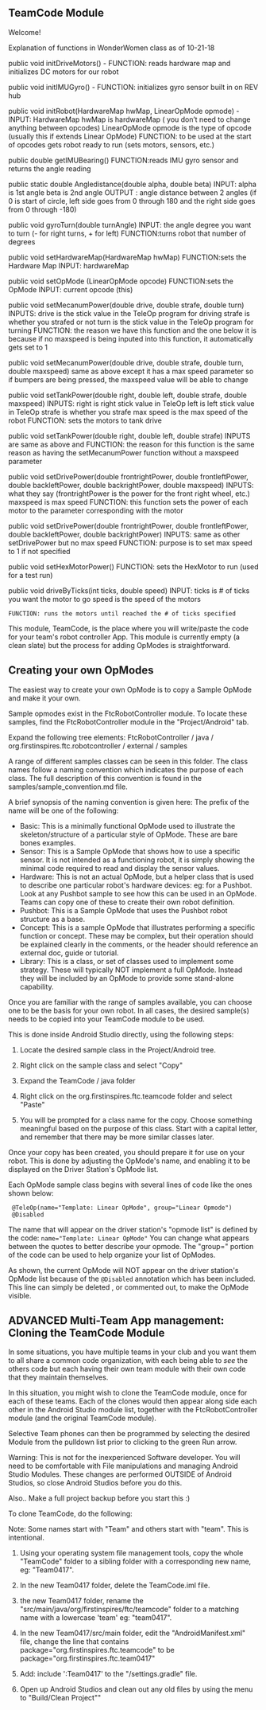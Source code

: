 ## TeamCode Module

Welcome!

Explanation of functions in WonderWomen class as of 10-21-18

public void initDriveMotors() - 
	FUNCTION: reads hardware map and initializes DC motors for our robot 


public void initIMUGyro() -
	FUNCTION: initializes gyro sensor built in on REV hub


public void initRobot(HardwareMap hwMap, LinearOpMode opmode) -
	INPUT: HardwareMap hwMap is hardwareMap ( you don’t need to change anything between opcodes)
		LinearOpMode opmode is the type of opcode (usually this if extends Linear OpMode)
	FUNCTION: to be used at the start of opcodes
		  gets robot ready to run (sets motors, sensors, etc.)


public double getIMUBearing()
	FUNCTION:reads IMU gyro sensor and returns the angle reading


public static double Angledistance(double alpha, double beta)
    INPUT: alpha is 1st angle
           beta is 2nd angle
    OUTPUT : angle distance between 2 angles (if 0 is start of circle, left side goes from 0 through 180 and the right side goes from 0 through -180)


public void gyroTurn(double turnAngle) 
	INPUT: the angle degree you want to turn (- for right turns, + for left)
	FUNCTION:turns robot that number of degrees


 public void setHardwareMap(HardwareMap hwMap) 
	FUNCTION:sets the Hardware Map
	INPUT: hardwareMap


public void setOpMode (LinearOpMode opcode) 
	FUNCTION:sets the OpMode
	INPUT: current opcode (this)


public void setMecanumPower(double drive, double strafe, double turn)
	INPUTS: drive is the stick value in the TeleOp program for driving
		strafe is whether you strafed or not
		turn is the stick value in the TeleOp program for turning
	FUNCTION: the reason we have this function and the one below it is because if no maxspeed is being inputed into this function, it automatically gets set to 1


public void setMecanumPower(double drive, double strafe, double turn, double maxspeed)
	same as above except it has a max speed parameter so
	if bumpers are being pressed, the maxspeed value will be able to change


public void setTankPower(double right, double left, double strafe, double maxspeed)
	INPUTS: right is right stick value in TeleOp
		left is left stick value in TeleOp
		strafe is whether you strafe
		max speed is the max speed of the robot
	FUNCTION: sets the motors to tank drive 


 public void setTankPower(double right, double left, double strafe)
	INPUTS are same as above and 
	FUNCTION: the reason for this function is the same reason as having the setMecanumPower function without a maxspeed parameter


public void setDrivePower(double frontrightPower, double frontleftPower, double 			backleftPower, double backrightPower, double maxspeed)
	INPUTS: what they say (frontrightPower is the power for the front right wheel, etc.)
		maxspeed is max speed
	FUNCTION: this function sets the power of each motor to the parameter corresponding with the motor


public void setDrivePower(double frontrightPower, double frontleftPower, double 			backleftPower, double backrightPower)
	INPUTS: same as other setDrivePower but no max speed
	FUNCTION: purpose is to set max speed to 1 if not specified


public void setHexMotorPower()
	FUNCTION: sets the HexMotor to run (used for a test run)


public void driveByTicks(int ticks, double speed)
	INPUT: ticks is # of ticks you want the motor to go
		speed is the speed of the motors
	
	FUNCTION: runs the motors until reached the # of ticks specified
		




This module, TeamCode, is the place where you will write/paste the code for your team's
robot controller App. This module is currently empty (a clean slate) but the
process for adding OpModes is straightforward.

## Creating your own OpModes

The easiest way to create your own OpMode is to copy a Sample OpMode and make it your own.

Sample opmodes exist in the FtcRobotController module.
To locate these samples, find the FtcRobotController module in the "Project/Android" tab.

Expand the following tree elements:
 FtcRobotController / java / org.firstinspires.ftc.robotcontroller / external / samples

A range of different samples classes can be seen in this folder.
The class names follow a naming convention which indicates the purpose of each class.
The full description of this convention is found in the samples/sample_convention.md file.

A brief synopsis of the naming convention is given here:
The prefix of the name will be one of the following:

* Basic:    This is a minimally functional OpMode used to illustrate the skeleton/structure
            of a particular style of OpMode.  These are bare bones examples.
* Sensor:   This is a Sample OpMode that shows how to use a specific sensor.
            It is not intended as a functioning robot, it is simply showing the minimal code
            required to read and display the sensor values.
* Hardware: This is not an actual OpMode, but a helper class that is used to describe
            one particular robot's hardware devices: eg: for a Pushbot.  Look at any
            Pushbot sample to see how this can be used in an OpMode.
            Teams can copy one of these to create their own robot definition.
* Pushbot:  This is a Sample OpMode that uses the Pushbot robot structure as a base.
* Concept:	This is a sample OpMode that illustrates performing a specific function or concept.
            These may be complex, but their operation should be explained clearly in the comments,
            or the header should reference an external doc, guide or tutorial.
* Library:  This is a class, or set of classes used to implement some strategy.
            These will typically NOT implement a full OpMode.  Instead they will be included
            by an OpMode to provide some stand-alone capability.

Once you are familiar with the range of samples available, you can choose one to be the
basis for your own robot.  In all cases, the desired sample(s) needs to be copied into
your TeamCode module to be used.

This is done inside Android Studio directly, using the following steps:

 1) Locate the desired sample class in the Project/Android tree.

 2) Right click on the sample class and select "Copy"

 3) Expand the  TeamCode / java folder

 4) Right click on the org.firstinspires.ftc.teamcode folder and select "Paste"

 5) You will be prompted for a class name for the copy.
    Choose something meaningful based on the purpose of this class.
    Start with a capital letter, and remember that there may be more similar classes later.

Once your copy has been created, you should prepare it for use on your robot.
This is done by adjusting the OpMode's name, and enabling it to be displayed on the
Driver Station's OpMode list.

Each OpMode sample class begins with several lines of code like the ones shown below:

```
 @TeleOp(name="Template: Linear OpMode", group="Linear Opmode")
 @Disabled
```

The name that will appear on the driver station's "opmode list" is defined by the code:
 ``name="Template: Linear OpMode"``
You can change what appears between the quotes to better describe your opmode.
The "group=" portion of the code can be used to help organize your list of OpModes.

As shown, the current OpMode will NOT appear on the driver station's OpMode list because of the
  ``@Disabled`` annotation which has been included.
This line can simply be deleted , or commented out, to make the OpMode visible.



## ADVANCED Multi-Team App management:  Cloning the TeamCode Module

In some situations, you have multiple teams in your club and you want them to all share
a common code organization, with each being able to *see* the others code but each having
their own team module with their own code that they maintain themselves.

In this situation, you might wish to clone the TeamCode module, once for each of these teams.
Each of the clones would then appear along side each other in the Android Studio module list,
together with the FtcRobotController module (and the original TeamCode module).

Selective Team phones can then be programmed by selecting the desired Module from the pulldown list
prior to clicking to the green Run arrow.

Warning:  This is not for the inexperienced Software developer.
You will need to be comfortable with File manipulations and managing Android Studio Modules.
These changes are performed OUTSIDE of Android Studios, so close Android Studios before you do this.
 
Also.. Make a full project backup before you start this :)

To clone TeamCode, do the following:

Note: Some names start with "Team" and others start with "team".  This is intentional.

1)  Using your operating system file management tools, copy the whole "TeamCode"
    folder to a sibling folder with a corresponding new name, eg: "Team0417".

2)  In the new Team0417 folder, delete the TeamCode.iml file.

3)  the new Team0417 folder, rename the "src/main/java/org/firstinspires/ftc/teamcode" folder
    to a matching name with a lowercase 'team' eg:  "team0417".

4)  In the new Team0417/src/main folder, edit the "AndroidManifest.xml" file, change the line that contains
         package="org.firstinspires.ftc.teamcode"
    to be
         package="org.firstinspires.ftc.team0417"

5)  Add:    include ':Team0417' to the "/settings.gradle" file.
    
6)  Open up Android Studios and clean out any old files by using the menu to "Build/Clean Project""